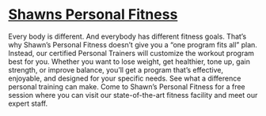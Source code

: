 # [Shawns Personal Fitness](https://www.shawnspersonalfitness.com/)
Every body is different. And everybody has different fitness goals. That’s why Shawn’s Personal Fitness doesn’t give you a “one program fits all” plan. Instead, our certified Personal Trainers will customize the workout program best for you. Whether you want to lose weight, get healthier, tone up, gain strength, or improve balance, you’ll get a program that’s effective, enjoyable, and designed for your specific needs. See what a difference personal training can make. Come to Shawn’s Personal Fitness for a free session where you can visit our state-of-the-art fitness facility and meet our expert staff.
